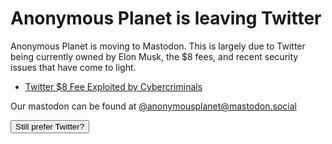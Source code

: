 # Anonymous Planet is leaving Twitter

Anonymous Planet is moving to Mastodon. This is largely due to Twitter being currently owned by Elon Musk, the $8 fees, and recent security issues that have come to light.

- [Twitter $8 Fee Exploited by Cybercriminals](https://heimdalsecurity.com/blog/twitter-8-fee-exploited-by-cybercriminals/)

Our mastodon can be found at [@anonymousplanet@mastodon.social](https://mastodon.social/@anonymousplanet)

<div id="spoiler" style="display:none">
For people who still prefer Twitter, our Twitter profile is <a href="https://twitter.com/AnonyPla">@AnonyPla</a>
</div>

<button title="Still prefer Twitter?" type="button" onclick="if(document.getElementById('spoiler') .style.display=='none') {document.getElementById('spoiler') .style.display=''}else{document.getElementById('spoiler') .style.display='none'}">Still prefer Twitter?</button>
